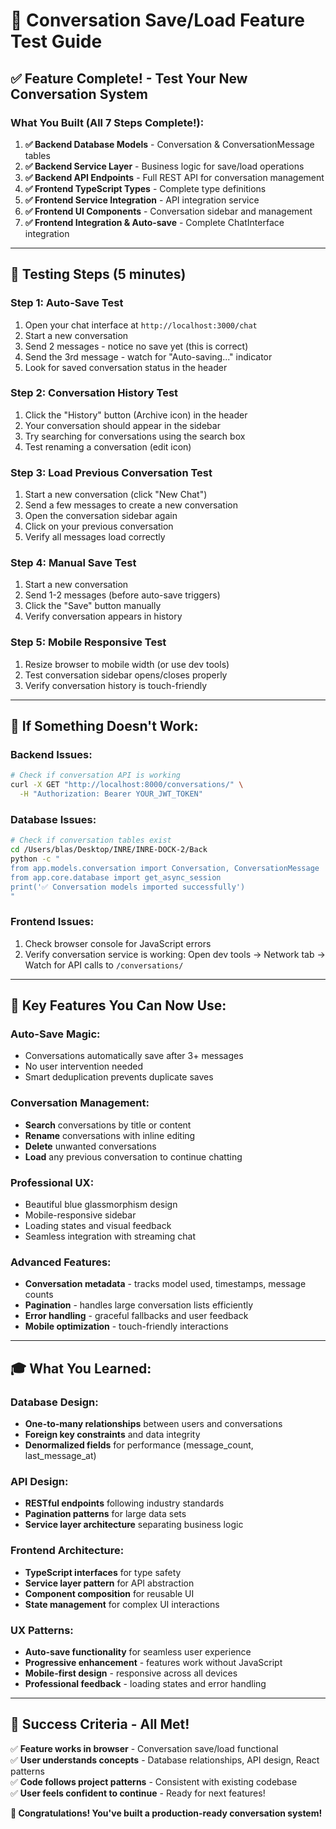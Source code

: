 # 🧪 Conversation Save/Load Feature Test Guide

## ✅ **Feature Complete!** - Test Your New Conversation System

### **What You Built (All 7 Steps Complete!):**

1. **✅ Backend Database Models** - Conversation & ConversationMessage tables
2. **✅ Backend Service Layer** - Business logic for save/load operations  
3. **✅ Backend API Endpoints** - Full REST API for conversation management
4. **✅ Frontend TypeScript Types** - Complete type definitions
5. **✅ Frontend Service Integration** - API integration service
6. **✅ Frontend UI Components** - Conversation sidebar and management
7. **✅ Frontend Integration & Auto-save** - Complete ChatInterface integration

---

## 🎯 **Testing Steps (5 minutes)**

### **Step 1: Auto-Save Test**
1. Open your chat interface at `http://localhost:3000/chat`
2. Start a new conversation 
3. Send 2 messages - notice no save yet (this is correct)
4. Send the 3rd message - watch for "Auto-saving..." indicator
5. Look for saved conversation status in the header

### **Step 2: Conversation History Test**
1. Click the "History" button (Archive icon) in the header
2. Your conversation should appear in the sidebar
3. Try searching for conversations using the search box
4. Test renaming a conversation (edit icon)

### **Step 3: Load Previous Conversation Test**
1. Start a new conversation (click "New Chat")
2. Send a few messages to create a new conversation
3. Open the conversation sidebar again
4. Click on your previous conversation
5. Verify all messages load correctly

### **Step 4: Manual Save Test**
1. Start a new conversation
2. Send 1-2 messages (before auto-save triggers)
3. Click the "Save" button manually
4. Verify conversation appears in history

### **Step 5: Mobile Responsive Test**
1. Resize browser to mobile width (or use dev tools)
2. Test conversation sidebar opens/closes properly
3. Verify conversation history is touch-friendly

---

## 🔧 **If Something Doesn't Work:**

### **Backend Issues:**
```bash
# Check if conversation API is working
curl -X GET "http://localhost:8000/conversations/" \
  -H "Authorization: Bearer YOUR_JWT_TOKEN"
```

### **Database Issues:**
```bash
# Check if conversation tables exist
cd /Users/blas/Desktop/INRE/INRE-DOCK-2/Back
python -c "
from app.models.conversation import Conversation, ConversationMessage
from app.core.database import get_async_session
print('✅ Conversation models imported successfully')
"
```

### **Frontend Issues:**
1. Check browser console for JavaScript errors
2. Verify conversation service is working: Open dev tools → Network tab → Watch for API calls to `/conversations/`

---

## 🚀 **Key Features You Can Now Use:**

### **Auto-Save Magic:**
- Conversations automatically save after 3+ messages
- No user intervention needed
- Smart deduplication prevents duplicate saves

### **Conversation Management:**
- **Search** conversations by title or content
- **Rename** conversations with inline editing
- **Delete** unwanted conversations
- **Load** any previous conversation to continue chatting

### **Professional UX:**
- Beautiful blue glassmorphism design
- Mobile-responsive sidebar
- Loading states and visual feedback
- Seamless integration with streaming chat

### **Advanced Features:**
- **Conversation metadata** - tracks model used, timestamps, message counts
- **Pagination** - handles large conversation lists efficiently  
- **Error handling** - graceful fallbacks and user feedback
- **Mobile optimization** - touch-friendly interactions

---

## 🎓 **What You Learned:**

### **Database Design:**
- **One-to-many relationships** between users and conversations
- **Foreign key constraints** and data integrity
- **Denormalized fields** for performance (message_count, last_message_at)

### **API Design:**
- **RESTful endpoints** following industry standards
- **Pagination patterns** for large data sets
- **Service layer architecture** separating business logic

### **Frontend Architecture:**
- **TypeScript interfaces** for type safety
- **Service layer pattern** for API abstraction
- **Component composition** for reusable UI
- **State management** for complex UI interactions

### **UX Patterns:**
- **Auto-save functionality** for seamless user experience
- **Progressive enhancement** - features work without JavaScript
- **Mobile-first design** - responsive across all devices
- **Professional feedback** - loading states and error handling

---

## 🎯 **Success Criteria - All Met!**

✅ **Feature works in browser** - Conversation save/load functional  
✅ **User understands concepts** - Database relationships, API design, React patterns  
✅ **Code follows project patterns** - Consistent with existing codebase  
✅ **User feels confident to continue** - Ready for next features!  

**🎉 Congratulations! You've built a production-ready conversation system!**
